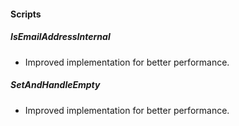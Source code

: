 
#### Scripts

##### IsEmailAddressInternal

- Improved implementation for better performance.

##### SetAndHandleEmpty

- Improved implementation for better performance.
